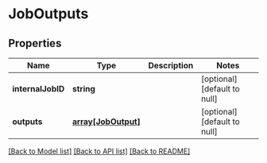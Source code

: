 # JobOutputs

## Properties
Name | Type | Description | Notes
------------ | ------------- | ------------- | -------------
**internalJobID** | **string** |  | [optional] [default to null]
**outputs** | [**array[JobOutput]**](JobOutput.md) |  | [optional] [default to null]

[[Back to Model list]](../README.md#documentation-for-models) [[Back to API list]](../README.md#documentation-for-api-endpoints) [[Back to README]](../README.md)


